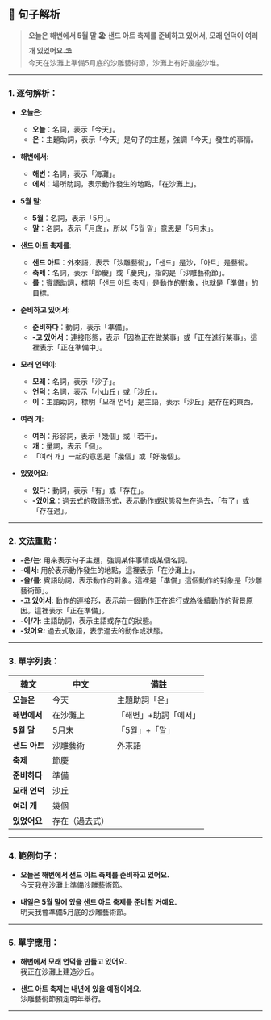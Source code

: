 ## 📝 句子解析

> **오늘은 해변에서 5월 말 🏖️ 샌드 아트 축제를 준비하고 있어서, 모래 언덕이 여러 개 있었어요.⛱️**  
> 今天在沙灘上準備5月底的沙雕藝術節，沙灘上有好幾座沙堆。

---

### 1. 逐句解析：
- **오늘은**:  
  - **오늘**：名詞，表示「今天」。
  - **은**：主題助詞，表示「今天」是句子的主題，強調「今天」發生的事情。

- **해변에서**:  
  - **해변**：名詞，表示「海灘」。
  - **에서**：場所助詞，表示動作發生的地點，「在沙灘上」。

- **5월 말**:  
  - **5월**：名詞，表示「5月」。
  - **말**：名詞，表示「月底」，所以「5월 말」意思是「5月末」。

- **샌드 아트 축제를**:  
  - **샌드 아트**：外來語，表示「沙雕藝術」，「샌드」是沙，「아트」是藝術。
  - **축제**：名詞，表示「節慶」或「慶典」，指的是「沙雕藝術節」。
  - **를**：賓語助詞，標明「샌드 아트 축제」是動作的對象，也就是「準備」的目標。

- **준비하고 있어서**:  
  - **준비하다**：動詞，表示「準備」。
  - **-고 있어서**：連接形態，表示「因為正在做某事」或「正在進行某事」。這裡表示「正在準備中」。

- **모래 언덕이**:  
  - **모래**：名詞，表示「沙子」。
  - **언덕**：名詞，表示「小山丘」或「沙丘」。
  - **이**：主語助詞，標明「모래 언덕」是主語，表示「沙丘」是存在的東西。

- **여러 개**:  
  - **여러**：形容詞，表示「幾個」或「若干」。
  - **개**：量詞，表示「個」。
  - 「여러 개」一起的意思是「幾個」或「好幾個」。

- **있었어요**:  
  - **있다**：動詞，表示「有」或「存在」。
  - **-었어요**：過去式的敬語形式，表示動作或狀態發生在過去，「有了」或「存在過」。

---

### 2. 文法重點：
- **-은/는**: 用來表示句子主題，強調某件事情或某個名詞。
- **-에서**: 用於表示動作發生的地點，這裡表示「在沙灘上」。
- **-을/를**: 賓語助詞，表示動作的對象。這裡是「準備」這個動作的對象是「沙雕藝術節」。
- **-고 있어서**: 動作的連接形，表示前一個動作正在進行或為後續動作的背景原因。這裡表示「正在準備」。
- **-이/가**: 主語助詞，表示主語或存在的狀態。
- **-었어요**: 過去式敬語，表示過去的動作或狀態。

---

### 3. 單字列表：

| 韓文        | 中文         | 備註                |
|-------------|--------------|---------------------|
| **오늘은**   | 今天         | 主題助詞「은」       |
| **해변에서** | 在沙灘上     | 「해변」+助詞「에서」|
| **5월 말**   | 5月末        | 「5월」+「말」        |
| **샌드 아트**| 沙雕藝術     | 外來語               |
| **축제**     | 節慶         |                     |
| **준비하다** | 準備         |                     |
| **모래 언덕**| 沙丘         |                     |
| **여러 개**  | 幾個         |                     |
| **있었어요** | 存在（過去式）|                     |

---

### 4. 範例句子：
- **오늘은 해변에서 샌드 아트 축제를 준비하고 있어요.**  
  今天我在沙灘上準備沙雕藝術節。

- **내일은 5월 말에 있을 샌드 아트 축제를 준비할 거예요.**  
  明天我會準備5月底的沙雕藝術節。

---

### 5. 單字應用：
- **해변에서 모래 언덕을 만들고 있어요.**  
  我正在沙灘上建造沙丘。

- **샌드 아트 축제는 내년에 있을 예정이에요.**  
  沙雕藝術節預定明年舉行。

---

